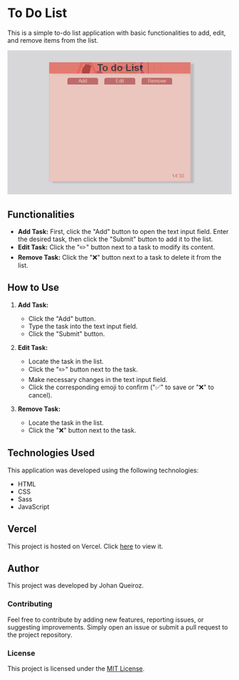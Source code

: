 # To Do List

This is a simple to-do list application with basic functionalities to add, edit, and remove items from the list.

![To do List Screenshot](assets/images/image_2024-05-07_143128693.png)

## Functionalities

- **Add Task:** First, click the "Add" button to open the text input field. Enter the desired task, then click the "Submit" button to add it to the list.
- **Edit Task:** Click the "✏️" button next to a task to modify its content.
- **Remove Task:** Click the "❌" button next to a task to delete it from the list.

## How to Use

1. **Add Task:**
   - Click the "Add" button.
   - Type the task into the text input field.
   - Click the "Submit" button.

2. **Edit Task:**
   - Locate the task in the list.
   - Click the "✏️" button next to the task.
   - Make necessary changes in the text input field.
   - Click the corresponding emoji to confirm ("✅" to save or "❌" to cancel).

3. **Remove Task:**
   - Locate the task in the list.
   - Click the "❌" button next to the task.

## Technologies Used

This application was developed using the following technologies:

- HTML
- CSS
- Sass
- JavaScript

## Vercel

This project is hosted on Vercel. Click [here](https://to-do-list-one-red.vercel.app) to view it.

## Author

This project was developed by Johan Queiroz.

### Contributing

Feel free to contribute by adding new features, reporting issues, or suggesting improvements. Simply open an issue or submit a pull request to the project repository.

### License

This project is licensed under the [MIT License](LICENSE).
